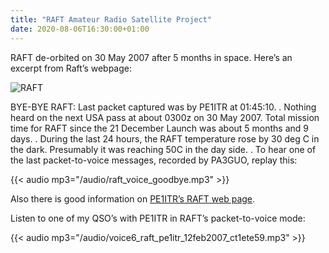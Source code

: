 ```yaml
---
title: "RAFT Amateur Radio Satellite Project"
date: 2020-08-06T16:30:00+01:00
---
```


RAFT de-orbited on 30 May 2007 after 5 months in space. Here’s an excerpt from Raft’s webpage:

![RAFT](/img/RAFTclear.jpg)  

BYE-BYE RAFT: Last packet captured was by PE1ITR at 01:45:10. . Nothing heard on the next USA pass at about 0300z on 30 May 2007. Total mission time for RAFT since the 21 December Launch was about 5 months and 9 days. . During the last 24 hours, the RAFT temperature rose by 30 deg C in the dark. Presumably it was reaching 50C in the day side. . To hear one of the last packet-to-voice messages, recorded by PA3GUO, replay this:  

{{< audio mp3="/audio/raft_voice_goodbye.mp3" >}}

Also there is good information on [PE1ITR’s RAFT web page](http://www.itr-datanet.com/~pe1itr/satellite/raft.htm).  

Listen to one of my QSO’s with PE1ITR in RAFT’s packet-to-voice mode:

{{< audio mp3="/audio/voice6_raft_pe1itr_12feb2007_ct1ete59.mp3" >}}

